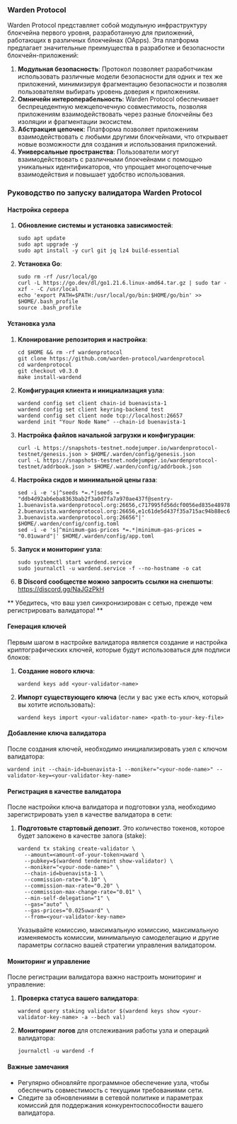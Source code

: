 ### Warden Protocol

Warden Protocol представляет собой модульную инфраструктуру блокчейна первого уровня, разработанную для приложений, работающих в различных блокчейнах (OApps). Эта платформа предлагает значительные преимущества в разработке и безопасности блокчейн-приложений:

1. **Модульная безопасность**: Протокол позволяет разработчикам использовать различные модели безопасности для одних и тех же приложений, минимизируя фрагментацию безопасности и позволяя пользователям выбирать уровень доверия к приложениям.
2. **Омничейн интероперабельность**: Warden Protocol обеспечивает беспрецедентную межцепочечную совместимость, позволяя приложениям взаимодействовать через разные блокчейны без изоляции и фрагментации экосистем.
3. **Абстракция цепочек**: Платформа позволяет приложениям взаимодействовать с любыми другими блокчейнами, что открывает новые возможности для создания и использования приложений.
4. **Универсальные пространства**: Пользователи могут взаимодействовать с различными блокчейнами с помощью уникальных идентификаторов, что упрощает многоцепочечные взаимодействия и повышает удобство использования.

### Руководство по запуску валидатора Warden Protocol

#### Настройка сервера
1. **Обновление системы и установка зависимостей**:
   ```
   sudo apt update
   sudo apt upgrade -y
   sudo apt install -y curl git jq lz4 build-essential
   ```

2. **Установка Go**:
   ```
   sudo rm -rf /usr/local/go
   curl -L https://go.dev/dl/go1.21.6.linux-amd64.tar.gz | sudo tar -xzf - -C /usr/local
   echo 'export PATH=$PATH:/usr/local/go/bin:$HOME/go/bin' >> $HOME/.bash_profile
   source .bash_profile
   ```

#### Установка узла
1. **Клонирование репозитория и настройка**:
   ```
   cd $HOME && rm -rf wardenprotocol
   git clone https://github.com/warden-protocol/wardenprotocol
   cd wardenprotocol
   git checkout v0.3.0
   make install-wardend
   ```

2. **Конфигурация клиента и инициализация узла**:
   ```
   wardend config set client chain-id buenavista-1
   wardend config set client keyring-backend test
   wardend config set client node tcp://localhost:26657
   wardend init "Your Node Name" --chain-id buenavista-1
   ```

3. **Настройка файлов начальной загрузки и конфигурации**:
   ```
   curl -L https://snapshots-testnet.nodejumper.io/wardenprotocol-testnet/genesis.json > $HOME/.warden/config/genesis.json
   curl -L https://snapshots-testnet.nodejumper.io/wardenprotocol-testnet/addrbook.json > $HOME/.warden/config/addrbook.json
   ```

4. **Настройка сидов и минимальной цены газа**:
   ```
   sed -i -e 's|^seeds *=.*|seeds = "ddb4d92ab6eba8363bab2f3a0d7fa7a970ae437f@sentry-1.buenavista.wardenprotocol.org:26656,c717995fd56dcf0056ed835e489788af4ffd8fe8@sentry-2.buenavista.wardenprotocol.org:26656,e1c61de5d437f35a715ac94b88ec62c482edc166@sentry-3.buenavista.wardenprotocol.org:26656"|' $HOME/.warden/config/config.toml
   sed -i -e 's|^minimum-gas-prices *=.*|minimum-gas-prices = "0.01uward"|' $HOME/.warden/config/app.toml
   ```

5. **Запуск и мониторинг узла**:
   ```
   sudo systemctl start wardend.service
   sudo journalctl -u wardend.service -f --no-hostname -o cat
   ```
6. **В Discord сообществе можно запросить ссылки на снепшоты**:
   https://discord.gg/NaJGzPkH

** Убедитесь, что ваш узел синхронизирован с сетью, прежде чем регистрировать валидатора! **


#### Генерация ключей
Первым шагом в настройке валидатора является создание и настройка криптографических ключей, которые будут использоваться для подписи блоков:

1. **Создание нового ключа**:
   ```
   wardend keys add <your-validator-name>
   ```

2. **Импорт существующего ключа** (если у вас уже есть ключ, который вы хотите использовать):
   ```
   wardend keys import <your-validator-name> <path-to-your-key-file>
   ```

#### Добавление ключа валидатора
После создания ключей, необходимо инициализировать узел с ключом валидатора:

```
wardend init --chain-id=buenavista-1 --moniker="<your-node-name>" --validator-key=<your-validator-key-name>
```

#### Регистрация в качестве валидатора
После настройки ключа валидатора и подготовки узла, необходимо зарегистрировать узел в качестве валидатора в сети:

1. **Подготовьте стартовый депозит**. Это количество токенов, которое будет заложено в качестве залога (stake):

   ```
   wardend tx staking create-validator \
     --amount=<amount-of-your-token>uward \
     --pubkey=$(wardend tendermint show-validator) \
     --moniker="<your-node-name>" \
     --chain-id=buenavista-1 \
     --commission-rate="0.10" \
     --commission-max-rate="0.20" \
     --commission-max-change-rate="0.01" \
     --min-self-delegation="1" \
     --gas="auto" \
     --gas-prices="0.025uward" \
     --from=<your-validator-key-name>
   ```

   Указывайте комиссию, максимальную комиссию, максимальную изменяемость комиссии, минимальную самоделегацию и другие параметры согласно вашей стратегии управления валидатором.

#### Мониторинг и управление
После регистрации валидатора важно настроить мониторинг и управление:

1. **Проверка статуса вашего валидатора**:
   ```
   wardend query staking validator $(wardend keys show <your-validator-key-name> -a --bech val)
   ```

2. **Мониторинг логов** для отслеживания работы узла и операций валидатора:
   ```
   journalctl -u wardend -f
   ```

#### Важные замечания
- Регулярно обновляйте программное обеспечение узла, чтобы обеспечить совместимость с текущими требованиями сети.
- Следите за обновлениями в сетевой политике и параметрах комиссий для поддержания конкурентоспособности вашего валидатора.


